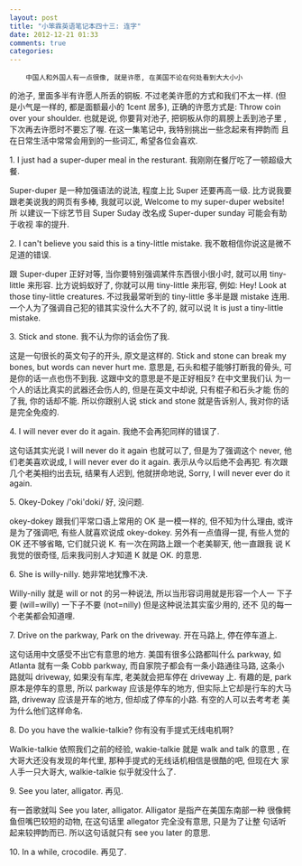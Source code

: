 ```yaml
---
layout: post
title: "小笨霖英语笔记本四十三: 连字"
date: 2012-12-21 01:33
comments: true
categories: 
---
```

        中国人和外国人有一点很像, 就是许愿, 在美国不论在何处看到大大小小
的池子, 里面多半有许愿人所丢的铜板.   不过老美许愿的方式和我们不太一样. 
(但是小气是一样的, 都是面额最小的 1cent 居多), 正确的许愿方式是: Throw coin 
over your shoulder. 也就是说, 你要背对池子, 把铜板从你的肩膀上丢到池子里
, 下次再去许愿时不要忘了喔.  在这一集笔记中, 我特别挑出一些念起来有押韵而
且在日常生活中常常会用到的一些词汇, 希望各位会喜欢.

<p>1. I just had a super-duper meal in the resturant.
我刚刚在餐厅吃了一顿超级大餐.</p>

Super-duper 是一种加强语法的说法, 程度上比 Super 还要再高一级. 比方说我要
跟老美说我的网页有多棒, 我就可以说, Welcome to my super-duper website! 所
以建议一下综艺节目 Super Suday 改名成 Super-duper sunday 可能会有助于收视
率的提升.
 
<p>2. I can't believe you said this is a tiny-little mistake.
我不敢相信你说这是微不足道的错误. </p>

跟 Super-duper 正好对等, 当你要特别强调某件东西很小很小时, 就可以用 tiny-little 
来形容.  比方说蚂蚁好了, 你就可以用 tiny-little 来形容, 例如: Hey! Look at 
those tiny-little creatures.   不过我最常听到的 tiny-little 多半是跟 mistake 
连用. 一个人为了强调自己犯的错其实没什么大不了的, 就可以说 It is just a 
tiny-little mistake.
 
<p>3. Stick and stone.
我不认为你的话会伤了我.</p>

这是一句很长的英文句子的开头, 原文是这样的. Stick and stone can break my 
bones, but words can never hurt me. 意思是, 石头和棍子能够打断我的骨头, 
可是你的话一点也伤不到我.   这跟中文的意思是不是正好相反? 在中文里我们认
为一个人的话比真实的武器还会伤人的, 但是在英文中却说, 只有棍子和石头才能
伤的了我, 你的话却不能.   所以你跟别人说  stick and stone 就是告诉别人, 
我对你的话是完全免疫的.
 
<p>4. I will never ever do it again.
我绝不会再犯同样的错误了.</p>

这句话其实光说 I will never do it again 也就可以了, 但是为了强调这个 never, 
他们老美喜欢说成, I will never ever do it again. 表示从今以后绝不会再犯. 
 有次跟几个老美相约出去玩, 结果有人迟到, 他就拼命地说, Sorry, I will never 
ever do it again.
 
<p>5. Okey-Dokey /'oki'doki/
好, 没问题.</p>

okey-dokey 跟我们平常口语上常用的 OK 是一模一样的, 但不知为什么理由, 或许
是为了强调吧, 有些人就喜欢说成 okey-dokey. 另外有一点值得一提, 有些人觉的
 OK 还不够省略, 它们就只说 K.   有一次在网路上跟一个老美聊天, 他一直跟我
说 K 我觉的很奇怪, 后来我问别人才知道 K 就是 OK. 的意思.
 
<p>6. She is willy-nilly.
她非常地犹豫不决.</p>

Willy-nilly 就是 will or not 的另一种说法, 所以当形容词用就是形容一个人一
下子要 (will=willy) 一下子不要 (not=nilly) 但是这种说法其实蛮少用的, 还不
见的每一个老美都会知道哩.
 
<p>7. Drive on the parkway, Park on the driveway. 
开在马路上, 停在停车道上.</p>

这句话用中文感受不出它有意思的地方.   美国有很多公路都叫什么 parkway, 如
 Atlanta 就有一条 Cobb parkway, 而自家院子都会有一条小路通往马路, 这条小
路就叫 driveway, 如果没有车库, 老美就会把车停在 driveway 上. 有趣的是, park 
原本是停车的意思, 所以 parkway 应该是停车的地方, 但实际上它却是行车的大马
路, driveway 应该是开车的地方, 但却成了停车的小路.   有空的人可以去考考老
美为什么他们这样命名. 
 
<p>8. Do you have the walkie-talkie?
你有没有手提式无线电机啊?</p>

Walkie-talkie 依照我们之前的经验, wakie-talkie 就是 walk and talk 的意思
, 在大哥大还没有发现的年代里, 那种手提式的无线话机相信是很酷的吧, 但现在大
家人手一只大哥大, walkie-talkie 似乎就没什么了.
 
<p>9. See you later, alligator.
再见.</p>

有一首歌就叫 See you later, alligator.  Alligator 是指产在美国东南部一种
很像鳄鱼但嘴巴较短的动物, 在这句话里 allegator 完全没有意思, 只是为了让整
句话听起来较押韵而已. 所以这句话就只有 see you later 的意思.
 
<p>10. In a while, crocodile.
再见了.</p>

